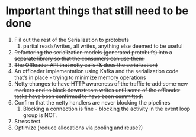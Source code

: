 # Important things that still need to be done


1. Fiil out the rest of the Serialization to protobufs 
   1. partial reads/writes, all writes, anything else deemed to be useful
2. ~~Refactoring the serialization models (generated protobufs) into a separate library so that the consumers can use them.~~
3. ~~The Offloader API that netty calls (& does the serialization)~~
4. An offloader implementation using Kafka and the serialization code that’s in place - trying to minimize memory operations
5. ~~Netty changes to have HTTP awareness of the traffic to add some new markers and to block downstream writes until some of the offloader tasks have been confirmed to have been committed.~~
6. Confirm that the netty handlers are never blocking the pipelines
   1. Blocking a connection is fine - blocking the activity in the event loop group is NOT.
7. Stress test.
8. Optimize (reduce allocations via pooling and reuse?)